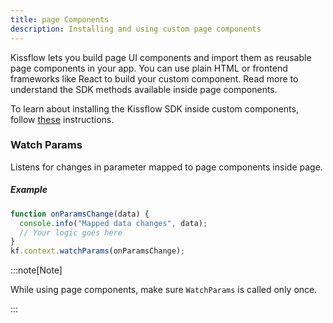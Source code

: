 ```yaml
---
title: page Components
description: Installing and using custom page components
---
```


Kissflow lets you build page UI components and import them as reusable page components in your app. You can use plain HTML or frontend frameworks like React to build your custom component. Read more to understand the SDK methods available inside page components.

To learn about installing the Kissflow SDK inside custom components, follow [these](/installation/) instructions.

### Watch Params

Listens for changes in parameter mapped to page components inside page.

##### Example

```js
function onParamsChange(data) {
  console.info("Mapped data changes", data);
  // Your logic goes here
}
kf.context.watchParams(onParamsChange);
```

:::note[Note]

While using page components, make sure `WatchParams` is called only once.

:::
